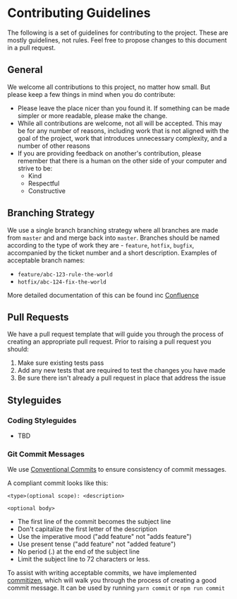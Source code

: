 # Contributing Guidelines

The following is a set of guidelines for contributing to the project. These are 
mostly guidelines, not rules. Feel free to propose changes to this document in a
pull request. 

## General

We welcome all contributions to this project, no matter how small. But please
keep a few things in mind when you do contribute:

* Please leave the place nicer than you found it. If something can be made
  simpler or more readable, please make the change.
* While all contributions are welcome, not all will be accepted. This may be for
  any number of reasons, including work that is not aligned with the goal of the
  project, work that introduces unnecessary complexity, and a number of other 
  reasons
* If you are providing feedback on another's contribution, please remember that
  there is a human on the other side of your computer and strive to be:
    * Kind
    * Respectful
    * Constructive

## Branching Strategy

We use a single branch branching strategy where all branches
are made from `master` and and merge back into `master`. Branches should be
named according to the type of work they are - `feature`, `hotfix`, `bugfix`, 
accompanied by the ticket number and a short description. Examples of acceptable
branch names:

* `feature/abc-123-rule-the-world`
* `hotfix/abc-124-fix-the-world`

More detailed documentation of this can be found inc [Confluence][confluence]

## Pull Requests

We have a pull request template that will guide you through the process of 
creating an appropriate pull request. Prior to raising a pull request you should:

1. Make sure existing tests pass
2. Add any new tests that are required to test the changes you have made
3. Be sure there isn't already a pull request in place that address the issue

   
## Styleguides

### Coding Styleguides

* TBD

### Git Commit Messages

We use [Conventional Commits][conv-commits] to ensure consistency of commit 
messages.

A compliant commit looks like this:

```
<type>(optional scope): <description>

<optional body>
```

* The first line of the commit becomes the subject line
* Don't capitalize the first letter of the description
* Use the imperative mood ("add feature" not "adds feature")
* Use present tense ("add feature" not "added feature")
* No period (.) at the end of the subject line
* Limit the subject line to 72 characters or less.

To assist with writing acceptable commits, we have implemented 
[commitizen][commitizen], which will walk you through the process of creating a 
good commit message. It can be used by running `yarn commit` or `npm run commit`


[conv-commits]: https://www.conventionalcommits.org/en/v1.0.0-beta.3/
[commitizen]: https://github.com/commitizen/cz-cli
[confluence]: https://google.com/